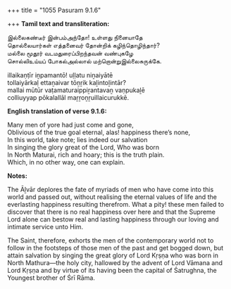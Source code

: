 +++
title = "1055 Pasuram 9.1.6"

+++
**Tamil text and transliteration:**

இல்லைகண்டீர் இன்பம்அந்தோ! உள்ளது நினையாதே  
தொல்லையார்கள் எத்தனைவர் தோன்றிக் கழிந்தொழிந்தார்?  
மல்லை மூதூர் வடமதுரைப்பிறந்தவன் வண்புகழே  
சொல்லிஉய்யப் போகல்அல்லால் மற்றொன்றுஇல்லைசுருக்கே.

illaikaṇṭīr iṉpamantō! uḷḷatu niṉaiyātē  
tollaiyārkaḷ ettaṉaivar tōṉṟik kaḻintoḻintār?  
mallai mūtūr vaṭamaturaippiṟantavaṉ vaṇpukaḻē  
colliuyyap pōkalallāl maṟṟoṉṟuillaicurukkē.

**English translation of verse 9.1.6:**

Many men of yore had just come and gone,  
Oblivious of the true goal eternal, alas! happiness there’s none,  
In this world, take note; lies indeed our salvation  
In singing the glory great of the Lord, Who was born  
In North Maturai, rich and hoary; this is the truth plain.  
Which, in no other way, one can explain.

**Notes:**

The Āḻvār deplores the fate of myriads of men who have come into this world and passed out, without realising the eternal values of life and the everlasting happiness resulting therefrom. What a pity! these men failed to discover that there is no real happiness over here and that the Supreme Lord alone can bestow real and lasting happiness through our loving and intimate service unto Him.

The Saint, therefore, exhorts the men of the contemporary world not to follow in the footsteps of those men of the past and get bogged down, but attain salvation by singing the great glory of Lord Kṛṣṇa who was born in North Mathura—the holy city, hallowed by the advent of Lord Vāmana and Lord Kṛṣṇa and by virtue of its having been the capital of Śatrughna, the Youngest brother of Śrī Rāma.


